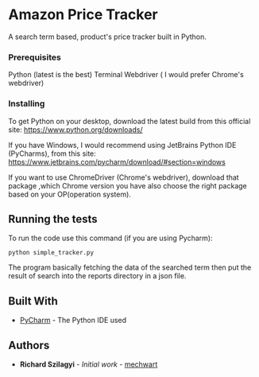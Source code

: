 # Amazon Price Tracker

A search term based, product's price tracker built in Python.  

### Prerequisites

Python (latest is the best)
Terminal
Webdriver ( I would prefer Chrome's webdriver)  

### Installing

To get Python on your desktop, download the latest build from this official site:
https://www.python.org/downloads/

If you have Windows, I would recommend using JetBrains Python IDE (PyCharms), from this site:
https://www.jetbrains.com/pycharm/download/#section=windows  

If you want to use ChromeDriver (Chrome's webdriver), download that package ,which Chrome version you have also choose the right package based on your OP(operation system).

## Running the tests

To run the code use this command (if you are using Pycharm):
```
python simple_tracker.py
```
The program basically fetching the data of the searched term then put the result of search into the reports directory in a json file.  


## Built With

* [PyCharm](https://www.jetbrains.com/pycharm/) - The Python IDE used

## Authors

* **Richard Szilagyi** - *Initial work* - [mechwart](https://github.com/mechwart)

